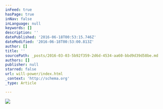 ```yaml
---
inFeed: true
hasPage: true
inNav: false
inLanguage: null
keywords: []
description: ''
datePublished: '2016-06-18T00:53:15.746Z'
dateModified: '2016-06-18T00:53:00.813Z'
author: []
title: ''
sourcePath: _posts/2016-03-03-5b92f359-2d6d-4534-aa60-bbd9d39d58be.md
authors: []
publisher: null
starred: false
url: will-power/index.html
_context: 'http://schema.org'
_type: Article

---
```

![](https://the-grid-user-content.s3-us-west-2.amazonaws.com/eee7837c-aa50-417d-82e2-6ef9c3def799.png)
